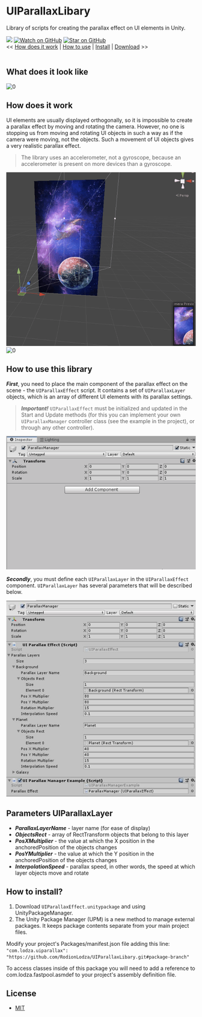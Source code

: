 # UIParallaxLibary
Library of scripts for creating the parallax effect on UI elements in Unity.

[![](https://img.shields.io/badge/license-MIT-green)](https://github.com/RodionLodza/UIParallaxLibary/blob/master/LICENSE)
[![Watch on GitHub](https://img.shields.io/github/watchers/RodionLodza/UIParallaxLibary.svg?style=social)](https://github.com/RodionLodza/UIParallaxLibary/watchers)
[![Star on GitHub](https://img.shields.io/github/stars/RodionLodza/UIParallaxLibary.svg?style=social)](https://github.com/RodionLodza/UIParallaxLibary/stargazers)
<br />
<< [How does it work](#how-does-it-work) | [How to use](#how-to-use-this-library) | [Install](#how-to-install) | [Download](https://github.com/RodionLodza/UIParallaxLibary/raw/master/UIParallaxLibary.unitypackage) >>
<br />
<br />

## What does it look like
![0](WikiImages/example.gif)
<br />

## How does it work
UI elements are usually displayed orthogonally, so it is impossible to create a parallax effect by moving and rotating the camera. However, no one is stopping us from moving and rotating UI objects in such a way as if the camera were moving, not the objects. Such a movement of UI objects gives a very realistic parallax effect.

> The library uses an accelerometer, not a gyroscope, because an accelerometer is present on more devices than a gyroscope.

![0](WikiImages/perspective_parallax.gif)
![0](WikiImages/orto_parallax.gif)
<br />

## How to use this library
***First***, you need to place the main component of the parallax effect on the scene - the `UIParallaxEffect` script. It contains a set of `UIParallaxLayer` objects, which is an array of different UI elements with its parallax settings.

> ***Important!*** `UIParallaxEffect` must be initialized and updated in the Start and Update methods (for this you can implement your own `UIParallaxManager` controller class (see the example in the project), or through any other controller).

![0](WikiImages/adding_manager.gif)

***Secondly***, you must define each `UIParallaxLayer` in the `UIParallaxEffect` component. `UIParallaxLayer` has several parameters that will be described below.

![0](WikiImages/filling_component.JPG)
<br />

## Parameters UIParallaxLayer
* ***ParallaxLayerName*** - layer name (for ease of display)
* ***ObjectsRect*** - array of RectTransform objects that belong to this layer
* ***PosXMultiplier*** - the value at which the X position in the anchoredPosition of the objects changes
* ***PosYMultiplier*** - the value at which the Y position in the anchoredPosition of the objects changes
* ***InterpolationSpeed*** - parallax speed, in other words, the speed at which layer objects move and rotate

## How to install?
1. Download `UIParallaxEffect.unitypackage` and using UnityPackageManager.
2. The Unity Package Manager (UPM) is a new method to manage external packages. It keeps package contents separate from your main project files.

Modify your project's Packages/manifest.json file adding this line:
```"com.lodza.uiparallax": "https://github.com/RodionLodza/UIParallaxLibary.git#package-branch"```

To access classes inside of this package you will need to add a reference to com.lodza.fastpool.asmdef to your project's assembly definition file.
<br />

## License
* [MIT](https://github.com/RodionLodza/UIParallaxLibary/blob/master/LICENSE)

